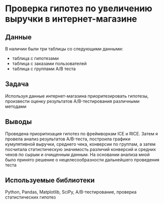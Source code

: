 # Проверка гипотез по увеличению выручки в интернет-магазине
## Данные
В наличии были три таблицы со следующими данными:
* таблица с гипотезами
* таблица с заказами пользователей
* таблица с группами А/В теста
## Задача
Используя данные интернет-магазина 
приоритезировать гипотезы, произвести оценку 
результатов A/B-тестирования различными методами
## Выводы
Проведена приоритизация гипотез по фреймворкам ICE и RICE. Затем
я провела анализ результатов A/B-теста, 
построила графики кумулятивной выручки, среднего чека,
конверсии по группам, а затем посчитала статистическую значимость
различий конверсий и средних чеков по сырым и очищенным данным. 
На основании анализа мной было принято решение о нецелесообразности дальнейшего проведения теста
## Используемые библиотеки
Python, Pandas, Matplotlib, SciPy, A/B-тестирование, 
проверка статистических гипотез

